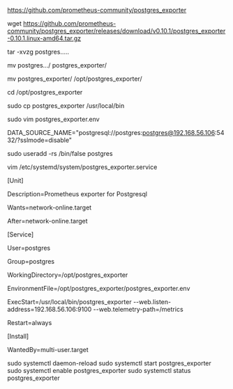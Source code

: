 https://github.com/prometheus-community/postgres_exporter

wget https://github.com/prometheus-community/postgres_exporter/releases/download/v0.10.1/postgres_exporter-0.10.1.linux-amd64.tar.gz

tar -xvzg postgres.....

mv postgres.../ postgres_exporter/

mv postgres_exporter/ /opt/postgres_exporter/

cd /opt/postgres_exporter

sudo cp postgres_exporter /usr/local/bin

sudo vim postgres_exporter.env

DATA_SOURCE_NAME="postgresql://postgres:postgres@192.168.56.106:5432/?sslmode=disable"

sudo useradd -rs /bin/false postgres

vim /etc/systemd/system/postgres_exporter.service


[Unit]

Description=Prometheus exporter for Postgresql

Wants=network-online.target

After=network-online.target

[Service]

User=postgres

Group=postgres

WorkingDirectory=/opt/postgres_exporter

EnvironmentFile=/opt/postgres_exporter/postgres_exporter.env

ExecStart=/usr/local/bin/postgres_exporter --web.listen-address=192.168.56.106:9100 --web.telemetry-path=/metrics

Restart=always

[Install]

WantedBy=multi-user.target

sudo systemctl daemon-reload
sudo systemctl start postgres_exporter
sudo systemctl enable postgres_exporter
sudo systemctl status postgres_exporter

